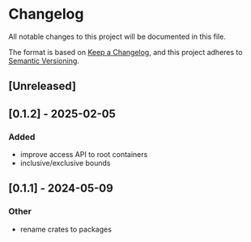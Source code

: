 # Changelog
All notable changes to this project will be documented in this file.

The format is based on [Keep a Changelog](https://keepachangelog.com/en/1.0.0/),
and this project adheres to [Semantic Versioning](https://semver.org/spec/v2.0.0.html).

## [Unreleased]
## [0.1.2] - 2025-02-05


### Added
- improve access API to root containers
- inclusive/exclusive bounds
## [0.1.1] - 2024-05-09


### Other
- rename crates to packages

